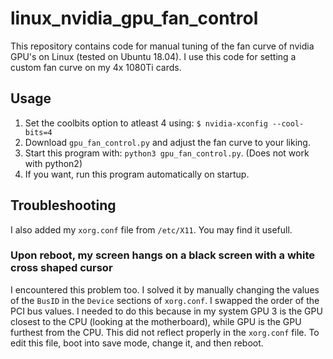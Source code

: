 # linux_nvidia_gpu_fan_control
This repository contains code for manual tuning of the fan curve of nvidia GPU's on Linux (tested on Ubuntu 18.04). I use this code for setting a custom fan curve on my 4x 1080Ti cards. 

## Usage
1. Set the coolbits option to atleast 4 using: `$ nvidia-xconfig --cool-bits=4`
2. Download `gpu_fan_control.py` and adjust the fan curve to your liking. 
3. Start this program with: `python3 gpu_fan_control.py`. (Does not work with python2)
3. If you want, run this program automatically on startup. 

## Troubleshooting
I also added my `xorg.conf` file from `/etc/X11`. You may find it usefull. 

### Upon reboot, my screen hangs on a black screen with a white cross shaped cursor
I encountered this problem too. I solved it by manually changing the values of the `BusID` in the `Device` sections of `xorg.conf`. I swapped the order of the PCI bus values. I needed to do this because in my system GPU 3 is the GPU closest to the CPU (looking at the motherboard), while GPU is the GPU furthest from the CPU. This did not reflect properly in the `xorg.conf` file. To edit this file, boot into save mode, change it, and then reboot.
